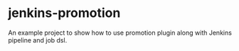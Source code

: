 # jenkins-promotion
An example project to show how to use promotion plugin along with Jenkins pipeline and job dsl.

